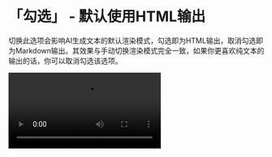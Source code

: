 # 「勾选」 - 默认使用HTML输出

切换此选项会影响AI生成文本的默认渲染模式，勾选即为HTML输出，取消勾选即为Markdown输出。其效果与手动切换渲染模式完全一致，如果你更喜欢纯文本的输出的话，你可以取消勾选该选项。

![video](https://blog-r2.jw1.dev/QT7-sVqH6LzyiaH4.mp4)
